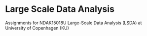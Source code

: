 # Large Scale Data Analysis
Assignments for NDAK15018U Large-Scale Data Analysis (LSDA) at University of Copenhagen (KU)
